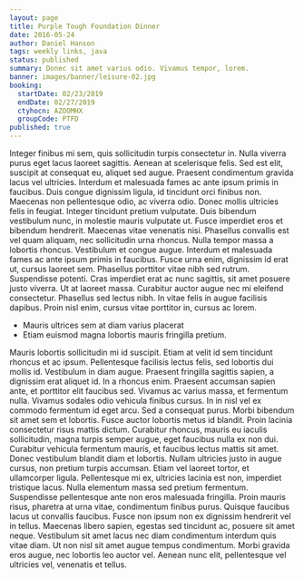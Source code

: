 ```yaml
---
layout: page
title: Purple Tough Foundation Dinner
date: 2016-05-24
author: Daniel Hanson
tags: weekly links, java
status: published
summary: Donec sit amet varius odio. Vivamus tempor, lorem.
banner: images/banner/leisure-02.jpg
booking:
  startDate: 02/23/2019
  endDate: 02/27/2019
  ctyhocn: AZOOMHX
  groupCode: PTFD
published: true
---
```

Integer finibus mi sem, quis sollicitudin turpis consectetur in. Nulla viverra purus eget lacus laoreet sagittis. Aenean at scelerisque felis. Sed est elit, suscipit at consequat eu, aliquet sed augue. Praesent condimentum gravida lacus vel ultricies. Interdum et malesuada fames ac ante ipsum primis in faucibus. Duis congue dignissim ligula, id tincidunt orci finibus non. Maecenas non pellentesque odio, ac viverra odio. Donec mollis ultricies felis in feugiat. Integer tincidunt pretium vulputate.
Duis bibendum vestibulum nunc, in molestie mauris vulputate ut. Fusce imperdiet eros et bibendum hendrerit. Maecenas vitae venenatis nisi. Phasellus convallis est vel quam aliquam, nec sollicitudin urna rhoncus. Nulla tempor massa a lobortis rhoncus. Vestibulum et congue augue. Interdum et malesuada fames ac ante ipsum primis in faucibus. Fusce urna enim, dignissim id erat ut, cursus laoreet sem. Phasellus porttitor vitae nibh sed rutrum. Suspendisse potenti. Cras imperdiet erat ac nunc sagittis, sit amet posuere justo viverra. Ut at laoreet massa. Curabitur auctor augue nec mi eleifend consectetur. Phasellus sed lectus nibh. In vitae felis in augue facilisis dapibus. Proin nisl enim, cursus vitae porttitor in, cursus ac lorem.

* Mauris ultrices sem at diam varius placerat
* Etiam euismod magna lobortis mauris fringilla pretium.

Mauris lobortis sollicitudin mi id suscipit. Etiam at velit id sem tincidunt rhoncus et ac ipsum. Pellentesque facilisis lectus felis, sed lobortis dui mollis id. Vestibulum in diam augue. Praesent fringilla sagittis sapien, a dignissim erat aliquet id. In a rhoncus enim. Praesent accumsan sapien ante, et porttitor elit faucibus sed. Vivamus ac varius massa, et fermentum nulla. Vivamus sodales odio vehicula finibus cursus. In in nisl vel ex commodo fermentum id eget arcu. Sed a consequat purus. Morbi bibendum sit amet sem et lobortis. Fusce auctor lobortis metus id blandit. Proin lacinia consectetur risus mattis dictum.
Curabitur rhoncus, mauris eu iaculis sollicitudin, magna turpis semper augue, eget faucibus nulla ex non dui. Curabitur vehicula fermentum mauris, et faucibus lectus mattis sit amet. Donec vestibulum blandit diam et lobortis. Nullam ultricies justo in augue cursus, non pretium turpis accumsan. Etiam vel laoreet tortor, et ullamcorper ligula. Pellentesque mi ex, ultricies lacinia est non, imperdiet tristique lacus. Nulla elementum massa sed pretium fermentum. Suspendisse pellentesque ante non eros malesuada fringilla. Proin mauris risus, pharetra at urna vitae, condimentum finibus purus. Quisque faucibus lacus ut convallis faucibus. Fusce non ipsum non ex dignissim hendrerit vel in tellus. Maecenas libero sapien, egestas sed tincidunt ac, posuere sit amet neque. Vestibulum sit amet lacus nec diam condimentum interdum quis vitae diam. Ut non nisl sit amet augue tempus condimentum. Morbi gravida eros augue, nec lobortis leo auctor vel. Aenean nunc elit, pellentesque vel ultricies vel, venenatis et tellus.
